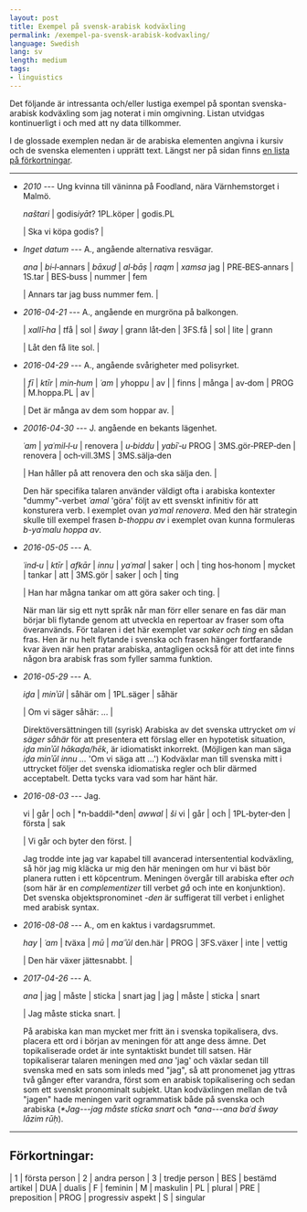 ```yaml
---
layout: post
title: Exempel på svensk-arabisk kodväxling
permalink: /exempel-pa-svensk-arabisk-kodvaxling/
language: Swedish
lang: sv
length: medium
tags:
- linguistics
---
```


[//]: # (All hyphens in glosses no breaking U+2011: s/-/‑/g)
Det följande är intressanta och/eller lustiga exempel på spontan svenska-arabisk kodväxling som jag noterat i min omgivning. Listan utvidgas kontinuerligt i och med att ny data tillkommer.

I de glossade exemplen nedan är de arabiska elementen angivna i kursiv och de svenska elementen i upprätt text. Längst ner på sidan finns [en lista på förkortningar](#förkortningar).

---- 

- *2010* --- Ung kvinna till väninna på Foodland, nära Värnhemstorget i Malmö.

    *naštari* | godis*iyāt*?
    1PL.köper | godis.PL

    | Ska vi köpa godis? |

- *Inget datum* --- A., angående alternativa resvägar.

    *ana* | *bi‑l*‑annars | *bāxuḏ* | *al‑bāṣ* | *raqm* | *xamsa*
    jag | PRE‑BES‑annars | 1S.tar | BES‑buss | nummer | fem
    
    | Annars tar jag buss nummer fem. |

- *2016-04-21* --- A., angående en murgröna på balkongen.

    | *xallī‑ha* | *t*få | sol | *šway* | grann
    låt‑den | 3FS.få | sol | lite | grann

    | Låt den få lite sol. |


- *2016-04-29* --- A., angående svårigheter med polisyrket.
    <a name="polis"></a>

    | *fī* | *ktīr* | *min‑hum* | *ʿam* | *y*hopp*u* | av |
    | finns | många | av‑dom | PROG | M.hoppa.PL | av |

    | Det är många av dem som hoppar av. |


- *20016-04-30* --- J. angående en bekants lägenhet.

    *ʿam* | *yaʿmil‑l‑u* | renovera | *u‑biddu* | *yabīʿ‑u*
    PROG | 3MS.gör‑PREP‑den | renovera | och‑vill.3MS | 3MS.sälja‑den

    | Han håller på att renovera den och ska sälja den. |

    Den här specifika talaren använder väldigt ofta i arabiska kontexter "dummy"-verbet *ʿamal* 'göra' följt av ett svenskt infinitiv för att konsturera verb. I exemplet ovan *yaʿmal renovera*. Med den här strategin skulle till exempel frasen  *b-thoppu av* i exemplet ovan kunna formuleras *b-yaʿmalu hoppa av*.


- *2016-05-05* --- A.

    *ʿind‑u* | *ktīr* | *afkār* | *innu* | *yaʿmal* | saker | och | ting
    hos‑honom | mycket | tankar | att | 3MS.gör | saker | och | ting

    | Han har mågna tankar om att göra saker och ting. |

    När man lär sig ett nytt språk når man förr eller senare en fas där man börjar bli flytande genom att utveckla en repertoar av fraser som ofta överanvänds. För talaren i det här exemplet var *saker och ting* en sådan fras. Hen är nu helt flytande i svenska och frasen hänger fortfarande kvar även när hen pratar arabiska, antagligen också för att det inte finns någon bra arabisk fras som fyller samma funktion.

- *2016-05-29* --- A.

    *iḏa* | *minʾūl* | såhär
    om | 1PL.säger | såhär

    | Om vi säger såhär: ... |

    Direktöversättningen till (syrisk) Arabiska av det svenska uttrycket *om vi säger såhär* för att presentera ett förslag eller en hypotetisk situation, *iḏa minʾūl hākaḏa/hēk*, är idiomatiskt inkorrekt. (Möjligen kan man säga *iḏa minʾūl innu ...* 'Om vi säga att ...') Kodväxlar man till svenska mitt i uttrycket följer det svenska idiomatiska regler och blir därmed acceptabelt. Detta tycks vara vad som har hänt här.

- *2016-08-03* --- Jag.

    vi | går | och | *n‑baddil‑*den| *awwal* | *ši*
    vi | går | och | 1PL‑byter‑den | första | sak

    | Vi går och byter den först. |

    Jag trodde inte jag var kapabel till avancerad intersentential kodväxling, så hör jag mig kläcka ur mig den här meningen om hur vi bäst bör planera rutten i ett köpcentrum. Meningen övergår till arabiska efter *och* (som här är en *complementizer* till verbet *gå* och inte en konjunktion). Det svenska objektspronominet *-den* är  suffigerat till verbet i enlighet med arabisk syntax.

- *2016-08-08* --- A., om en kaktus i vardagsrummet.

    *hay* | *ʿam* | *t*växa | *mū* | *maʿʾūl*
    den.här | PROG | 3FS.växer | inte | vettig

    | Den här växer jättesnabbt. |


- *2017-04-26* --- A.

    *ana* | jag | måste | sticka | snart
    jag   | jag | måste | sticka | snart

    | Jag måste sticka snart.  |

    På arabiska kan man mycket mer fritt än i svenska topikalisera, dvs. placera ett ord i början av meningen för att ange dess ämne. Det topikaliserade ordet är inte syntaktiskt bundet till satsen. Här topikaliserar talaren meningen med *ana* 'jag' och växlar sedan till svenska med en sats som inleds med "jag", så att pronomenet jag yttras två gånger efter varandra, först som en arabisk topikalisering och sedan som ett svenskt pronominalt subjekt. Utan kodväxlingen mellan de två "jagen" hade meningen varit ogrammatisk både på svenska och arabiska (*\*Jag---jag måste sticka snart* och *\*ana---ana baʿd šway lāzim rūḥ*).

<!--
[//]: # ( - *2017-09-10* -- A. )

[//]: # (     har | du | sett | min | mobil | *šī?* )
[//]: # (     har | du | sett | min | mobil | någonting? )

[//]: # (     | Har du sett min mobil? | )
-->

---

## Förkortningar:

| 1    | första person
| 2    | andra person
| 3    | tredje person
| BES  | bestämd artikel
| DUA  | dualis
| F    | feminin
| M    | maskulin
| PL   | plural
| PRE  | preposition
| PROG | progressiv aspekt
| S    | singular
